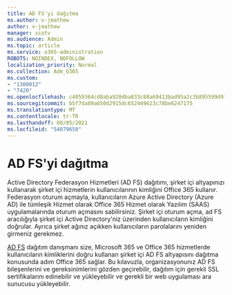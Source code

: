 ```yaml
---
title: AD FS'yi dağıtma
ms.author: v-jmathew
author: v-jmathew
manager: scotv
ms.audience: Admin
ms.topic: article
ms.service: o365-administration
ROBOTS: NOINDEX, NOFOLLOW
localization_priority: Normal
ms.collection: Adm_O365
ms.custom:
- "1300012"
- "7420"
ms.openlocfilehash: c4059364cd8aba920dba833c88a69413bad95a2c3b895599d9f6895b50ff73d5
ms.sourcegitcommit: b5f7da89a650d2915dc652449623c78be6247175
ms.translationtype: MT
ms.contentlocale: tr-TR
ms.lasthandoff: 08/05/2021
ms.locfileid: "54079650"
---
```

# <a name="deploy-ad-fs"></a>AD FS'yi dağıtma

Active Directory Federasyon Hizmetleri (AD FS) dağıtımı, şirket içi altyapınızı kullanarak şirket içi hizmetlerin kullanıcılarının kimliğini Office 365 kullanır. Federasyon oturum açmayla, kullanıcıların Azure Active Directory (Azure AD) ile tümleşik Hizmet olarak Office 365 Hizmet olarak Yazılım (SAAS) uygulamalarında oturum açmasını sabilirsiniz. Şirket içi oturum açma, ad FS aracılığıyla şirket içi Active Directory'niz üzerinden kullanıcıların kimliğini doğrular. Ayrıca şirket ağınız açıkken kullanıcıların parolalarını yeniden girmeniz gerekmez.

[AD FS](https://go.microsoft.com/fwlink/?linkid=2071178) dağıtım danışmanı size, Microsoft 365 ve Office 365 hizmetlerde kullanıcıların kimliklerini doğru kullanan şirket içi AD FS altyapısını dağıtma konusunda adım Office 365 sağlar. Bu kılavuzla, organizasyonunız AD FS bileşenlerini ve gereksinimlerini gözden geçirebilir, dağıtım için gerekli SSL sertifikalarını edinebilir ve yükleyebilir ve gerekli bir web uygulaması ara sunucusu yükleyebilir.
